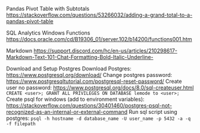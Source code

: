 Pandas Pivot Table with Subtotals
https://stackoverflow.com/questions/53266032/adding-a-grand-total-to-a-pandas-pivot-table

SQL Analytics Windows Functions
https://docs.oracle.com/cd/B19306_01/server.102/b14200/functions001.htm

Markdown
https://support.discord.com/hc/en-us/articles/210298617-Markdown-Text-101-Chat-Formatting-Bold-Italic-Underline-

Download and Setup Postgres
Download Postgres: https://www.postgresql.org/download/
Change postgres password: https://www.postgresqltutorial.com/postgresql-reset-password/
Create user no password: https://www.postgresql.org/docs/8.0/sql-createuser.html 
```CREATE <user>; GRANT ALL PRIVILEGES ON DATABASE lemode to <user>;```
Create psql for windows (add to environment variables): https://stackoverflow.com/questions/30401460/postgres-psql-not-recognized-as-an-internal-or-external-command 
Run sql script using postgres: ```psql -h hostname -d database_name -U user_name -p 5432 -a -q -f filepath```